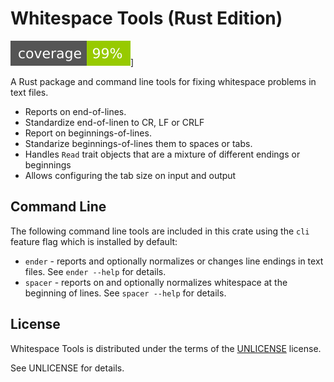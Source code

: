# Whitespace Tools (Rust Edition)

![Coverage](https://github.com/jlyonsmith/whitespace-rs/blob/main/badges/coverage.svg)]

A Rust package and command line tools for fixing whitespace problems in text files.

- Reports on end-of-lines.
- Standardize end-of-linen to CR, LF or CRLF
- Report on beginnings-of-lines.
- Standarize beginnings-of-lines them to spaces or tabs.
- Handles `Read` trait objects that are a mixture of different endings or beginnings
- Allows configuring the tab size on input and output

## Command Line

The following command line tools are included in this crate using the `cli` feature flag which is installed by default:

- `ender` - reports and optionally normalizes or changes line endings in text files. See `ender --help` for details.
- `spacer` - reports on and optionally normalizes whitespace at the beginning of lines. See `spacer --help` for details.

## License

Whitespace Tools is distributed under the terms of the [UNLICENSE](http://unlicense.org/) license.

See UNLICENSE for details.
